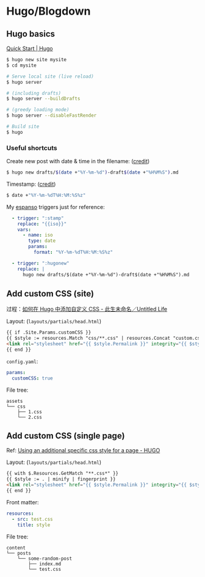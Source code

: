 # Hugo/Blogdown

## Hugo basics

[Quick Start | Hugo](https://gohugo.io/getting-started/quick-start/)

```bash
$ hugo new site mysite
$ cd mysite

# Serve local site (live reload)
$ hugo server

# (including drafts)
$ hugo server --buildDrafts

# (greedy loading mode)
$ hugo server --disableFastRender

# Build site
$ hugo
```

### Useful shortcuts

Create new post with date & time in the filename: ([credit](https://discourse.gohugo.io/t/dates-in-post-filenames/26219/7))

```bash
$ hugo new drafts/$(date +"%Y-%m-%d")-draft$(date +"%H%M%S").md
```

Timestamp: ([credit](https://unix.stackexchange.com/a/629504))

```bash
$ date +"%Y-%m-%dT%H:%M:%S%z"
```

My [espanso](/computer/software-usage/espanso.md) triggers just for reference:

```yaml
  - trigger: ":stamp"
    replace: "{{iso}}"
    vars:
      - name: iso
        type: date
        params:
          format: "%Y-%m-%dT%H:%M:%S%z"

  - trigger: ":hugonew"
    replace: |
      hugo new drafts/$(date +"%Y-%m-%d")-draft$(date +"%H%M%S").md
```


## Add custom CSS (site)

过程：[如何在 Hugo 中添加自定义 CSS - 此生未命名／Untitled Life](https://playground.loikein.one/hugo-diary-public/posts/2021-04-26-hugo-custom-css-the-right-way/)

Layout: (`layouts/partials/head.html`)

```html
{{ if .Site.Params.customCSS }}
{{ $style := resources.Match "css/**.css" | resources.Concat "custom.css" | minify | fingerprint }}
<link rel="stylesheet" href="{{ $style.Permalink }}" integrity="{{ $style.Data.Integrity }}" media="screen">
{{ end }}
```

`config.yaml`:

```yaml
params:
  customCSS: true
```

File tree:

```
assets
└── css
    ├── 1.css
    └── 2.css
```

## Add custom CSS (single page)

Ref: [Using an additional specific css style for a page - HUGO](https://discourse.gohugo.io/t/using-an-additional-specific-css-style-for-a-page/26547)

Layout: (`layouts/partials/head.html`)

```html
{{ with $.Resources.GetMatch "**.css*" }}
{{ $style := . | minify | fingerprint }}
<link rel="stylesheet" href="{{ $style.Permalink }}" integrity="{{ $style.Data.Integrity }}" media="screen">
{{ end }}
```

Front matter:

```yaml
resources:
  - src: test.css
    title: style
```

File tree:

```
content
└── posts
    └── some-random-post
        ├── index.md
        └── test.css
```

